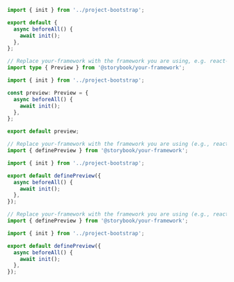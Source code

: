 ```js filename=".storybook/preview.js" renderer="common" language="js" tabTitle="CSF 3"
import { init } from '../project-bootstrap';

export default {
  async beforeAll() {
    await init();
  },
};
```

```ts filename=".storybook/preview.ts" renderer="common" language="ts" tabTitle="CSF 3"
// Replace your-framework with the framework you are using, e.g. react-vite, nextjs, vue3-vite, etc.
import type { Preview } from '@storybook/your-framework';

import { init } from '../project-bootstrap';

const preview: Preview = {
  async beforeAll() {
    await init();
  },
};

export default preview;
```

```ts filename=".storybook/preview.ts" renderer="react" language="ts" tabTitle="CSF Next 🧪"
// Replace your-framework with the framework you are using (e.g., react-vite, nextjs, nextjs-vite)
import { definePreview } from '@storybook/your-framework';

import { init } from '../project-bootstrap';

export default definePreview({
  async beforeAll() {
    await init();
  },
});

```

<!-- JS snippets still needed while providing both CSF 3 & Next -->

```js filename=".storybook/preview.js" renderer="react" language="js" tabTitle="CSF Next 🧪"
// Replace your-framework with the framework you are using (e.g., react-vite, nextjs, nextjs-vite)
import { definePreview } from '@storybook/your-framework';

import { init } from '../project-bootstrap';

export default definePreview({
  async beforeAll() {
    await init();
  },
});

```
